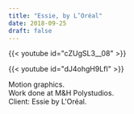 ```yaml
---
title: "Essie, by L’Oréal"
date: 2018-09-25
draft: false
---
```


{{< youtube id="cZUgSL3__08" >}}

{{< youtube id="dJ4ohgH9LfI" >}}

Motion graphics.<br>
Work done at M&H Polystudios.<br>
Client: Essie by L'Oréal.